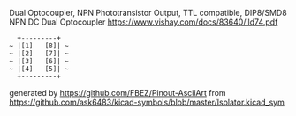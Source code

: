 Dual Optocoupler, NPN Phototransistor Output, TTL compatible, DIP8/SMD8
NPN DC Dual Optocoupler
https://www.vishay.com/docs/83640/ild74.pdf


	  +---------+
	~ |[1]   [8]| ~
	~ |[2]   [7]| ~
	~ |[3]   [6]| ~
	~ |[4]   [5]| ~
	  +---------+


generated by https://github.com/FBEZ/Pinout-AsciiArt from https://github.com/ask6483/kicad-symbols/blob/master/Isolator.kicad_sym